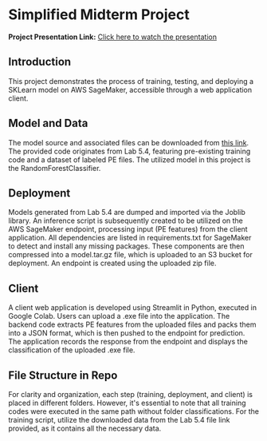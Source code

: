 # Simplified Midterm Project

**Project Presentation Link:** [Click here to watch the presentation]()

## Introduction
This project demonstrates the process of training, testing, and deploying a SKLearn model on AWS SageMaker, accessible through a web application client.

## Model and Data
The model source and associated files can be downloaded from [this link](#). The provided code originates from Lab 5.4, featuring pre-existing training code and a dataset of labeled PE files. The utilized model in this project is the RandomForestClassifier.

## Deployment
Models generated from Lab 5.4 are dumped and imported via the Joblib library. An inference script is subsequently created to be utilized on the AWS SageMaker endpoint, processing input (PE features) from the client application. All dependencies are listed in requirements.txt for SageMaker to detect and install any missing packages. These components are then compressed into a model.tar.gz file, which is uploaded to an S3 bucket for deployment. An endpoint is created using the uploaded zip file.

## Client
A client web application is developed using Streamlit in Python, executed in Google Colab. Users can upload a .exe file into the application. The backend code extracts PE features from the uploaded files and packs them into a JSON format, which is then pushed to the endpoint for prediction. The application records the response from the endpoint and displays the classification of the uploaded .exe file.

## File Structure in Repo
For clarity and organization, each step (training, deployment, and client) is placed in different folders. However, it's essential to note that all training codes were executed in the same path without folder classifications. For the training script, utilize the downloaded data from the Lab 5.4 file link provided, as it contains all the necessary data.


